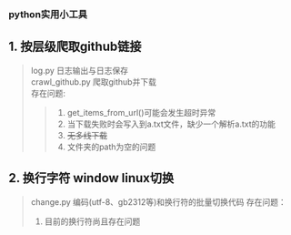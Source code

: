 ### python实用小工具

## 1. 按层级爬取github链接
>log.py 日志输出与日志保存<br>
>crawl_github.py 爬取github并下载<br>
>存在问题:
>> 1. get_items_from_url()可能会发生超时异常
>> 2. 当下载失败时会写入到a.txt文件，缺少一个解析a.txt的功能
>> 3. ~~无多线下载~~
>> 4. 文件夹的path为空的问题
## 2. 换行字符 window linux切换
> change.py
> 编码(utf-8、gb2312等)和换行符的批量切换代码
> 存在问题：
> 1. 目前的换行符尚且存在问题
